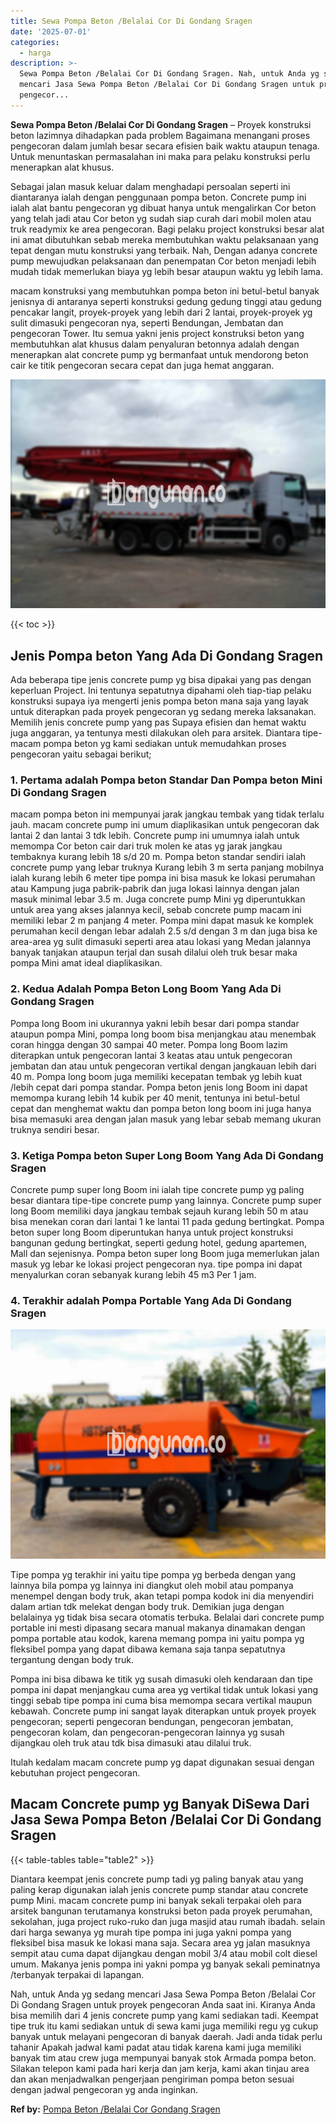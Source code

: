 ```yaml
---
title: Sewa Pompa Beton /Belalai Cor Di Gondang Sragen
date: '2025-07-01'
categories:
  - harga
description: >-
  Sewa Pompa Beton /Belalai Cor Di Gondang Sragen. Nah, untuk Anda yg sedang
  mencari Jasa Sewa Pompa Beton /Belalai Cor Di Gondang Sragen untuk proyek
  pengecor...
---
```


**Sewa Pompa Beton /Belalai Cor Di Gondang Sragen** – Proyek konstruksi beton lazimnya dihadapkan pada problem Bagaimana menangani proses pengecoran dalam jumlah besar secara efisien baik waktu ataupun tenaga. Untuk menuntaskan permasalahan ini maka para pelaku konstruksi perlu menerapkan alat khusus.

Sebagai jalan masuk keluar dalam menghadapi persoalan seperti ini diantaranya ialah dengan penggunaan pompa beton. Concrete pump ini ialah alat bantu pengecoran yg dibuat hanya untuk mengalirkan Cor beton yang telah jadi atau Cor beton yg sudah siap curah dari mobil molen atau truk readymix ke area pengecoran. Bagi pelaku project konstruksi besar alat ini amat dibutuhkan sebab mereka membutuhkan waktu pelaksanaan yang tepat dengan mutu konstruksi yang terbaik. Nah, Dengan adanya concrete pump mewujudkan pelaksanaan dan penempatan Cor beton menjadi lebih mudah tidak memerlukan biaya yg lebih besar ataupun waktu yg lebih lama.

macam konstruksi yang membutuhkan pompa beton ini betul-betul banyak jenisnya di antaranya seperti konstruksi gedung gedung tinggi atau gedung pencakar langit, proyek-proyek yang lebih dari 2 lantai, proyek-proyek yg sulit dimasuki pengecoran nya, seperti Bendungan, Jembatan dan pengecoran Tower. Itu semua yakni jenis project konstruksi beton yang membutuhkan alat khusus dalam penyaluran betonnya adalah dengan menerapkan alat concrete pump yg bermanfaat untuk mendorong beton cair ke titik pengecoran secara cepat dan juga hemat anggaran.

![Sewa Pompa Beton /Belalai Cor Di Gondang Sragen](/images/sewa-concrete-pump-25.png)

{{< toc >}}

## Jenis Pompa beton Yang Ada Di Gondang Sragen

Ada beberapa tipe jenis concrete pump yg bisa dipakai yang pas dengan keperluan Project. Ini tentunya sepatutnya dipahami oleh tiap-tiap pelaku konstruksi supaya iya mengerti jenis pompa beton mana saja yang layak untuk diterapkan pada proyek pengecoran yg sedang mereka laksanakan. Memilih jenis concrete pump yang pas Supaya efisien dan hemat waktu juga anggaran, ya tentunya mesti dilakukan oleh para arsitek. Diantara tipe-macam pompa beton yg kami sediakan untuk memudahkan proses pengecoran yaitu sebagai berikut;

### 1\. Pertama adalah Pompa beton Standar Dan Pompa beton Mini Di Gondang Sragen

macam pompa beton ini mempunyai jarak jangkau tembak yang tidak terlalu jauh. macam concrete pump ini umum diaplikasikan untuk pengecoran dak lantai 2 dan lantai 3 tdk lebih. Concrete pump ini umumnya ialah untuk memompa Cor beton cair dari truk molen ke atas yg jarak jangkau tembaknya kurang lebih 18 s/d 20 m. Pompa beton standar sendiri ialah concrete pump yang lebar truknya Kurang lebih 3 m serta panjang mobilnya ialah kurang lebih 6 meter tipe pompa ini bisa masuk ke lokasi perumahan atau Kampung juga pabrik-pabrik dan juga lokasi lainnya dengan jalan masuk minimal lebar 3.5 m. Juga concrete pump Mini yg diperuntukkan untuk area yang akses jalannya kecil, sebab concrete pump macam ini memiliki lebar 2 m panjang 4 meter. Pompa mini dapat masuk ke komplek perumahan kecil dengan lebar adalah 2.5 s/d dengan 3 m dan juga bisa ke area-area yg sulit dimasuki seperti area atau lokasi yang Medan jalannya banyak tanjakan ataupun terjal dan susah dilalui oleh truk besar maka pompa Mini amat ideal diaplikasikan.

### 2\. Kedua Adalah Pompa Beton Long Boom Yang Ada Di Gondang Sragen

Pompa long Boom ini ukurannya yakni lebih besar dari pompa standar ataupun pompa Mini, pompa long boom bisa menjangkau atau menembak coran hingga dengan 30 sampai 40 meter. Pompa long Boom lazim diterapkan untuk pengecoran lantai 3 keatas atau untuk pengecoran jembatan dan atau untuk pengecoran vertikal dengan jangkauan lebih dari 40 m. Pompa long boom juga memiliki kecepatan tembak yg lebih kuat /lebih cepat dari pompa standar. Pompa beton jenis long Boom ini dapat memompa kurang lebih 14 kubik per 40 menit, tentunya ini betul-betul cepat dan menghemat waktu dan pompa beton long boom ini juga hanya bisa memasuki area dengan jalan masuk yang lebar sebab memang ukuran truknya sendiri besar.

### 3\. Ketiga Pompa beton Super Long Boom Yang Ada Di Gondang Sragen

Concrete pump super long Boom ini ialah tipe concrete pump yg paling besar diantara tipe-tipe concrete pump yang lainnya. Concrete pump super long Boom memiliki daya jangkau tembak sejauh kurang lebih 50 m atau bisa menekan coran dari lantai 1 ke lantai 11 pada gedung bertingkat. Pompa beton super long Boom diperuntukan hanya untuk project konstruksi bangunan gedung bertingkat, seperti gedung hotel, gedung apartemen, Mall dan sejenisnya. Pompa beton super long Boom juga memerlukan jalan masuk yg lebar ke lokasi project pengecoran nya. tipe pompa ini dapat menyalurkan coran sebanyak kurang lebih 45 m3 Per 1 jam.

### 4\. Terakhir adalah Pompa Portable Yang Ada Di Gondang Sragen

![Sewa Pompa Beton /Belalai Cor Di Gondang Sragen](/images/sewa-concrete-pump-16.png)

Tipe pompa yg terakhir ini yaitu tipe pompa yg berbeda dengan yang lainnya bila pompa yg lainnya ini diangkut oleh mobil atau pompanya menempel dengan body truk, akan tetapi pompa kodok ini dia menyendiri dalam artian tdk melekat dengan body truk. Demikian juga dengan belalainya yg tidak bisa secara otomatis terbuka. Belalai dari concrete pump portable ini mesti dipasang secara manual makanya dinamakan dengan pompa portable atau kodok, karena memang pompa ini yaitu pompa yg fleksibel pompa yang dapat dibawa kemana saja tanpa sepatutnya tergantung dengan body truk.

Pompa ini bisa dibawa ke titik yg susah dimasuki oleh kendaraan dan tipe pompa ini dapat menjangkau cuma area yg vertikal tidak untuk lokasi yang tinggi sebab tipe pompa ini cuma bisa memompa secara vertikal maupun kebawah. Concrete pump ini sangat layak diterapkan untuk proyek proyek pengecoran; seperti pengecoran bendungan, pengecoran jembatan, pengecoran kolam, dan pengecoran-pengecoran lainnya yg susah dijangkau oleh truk atau tdk bisa dimasuki atau dilalui truk.

Itulah kedalam macam concrete pump yg dapat digunakan sesuai dengan kebutuhan project pengecoran.

## Macam Concrete pump yg Banyak DiSewa Dari Jasa Sewa Pompa Beton /Belalai Cor Di Gondang Sragen

{{< table-tables table="table2" >}}

Diantara keempat jenis concrete pump tadi yg paling banyak atau yang paling kerap digunakan ialah jenis concrete pump standar atau concrete pump Mini. macam concrete pump ini banyak sekali terpakai oleh para arsitek bangunan terutamanya konstruksi beton pada proyek perumahan, sekolahan, juga project ruko-ruko dan juga masjid atau rumah ibadah. selain dari harga sewanya yg murah tipe pompa ini juga yakni pompa yang fleksibel bisa masuk ke lokasi mana saja. Secara area yg jalan masuknya sempit atau cuma dapat dijangkau dengan mobil 3/4 atau mobil colt diesel umum. Makanya jenis pompa ini yakni pompa yg banyak sekali peminatnya /terbanyak terpakai di lapangan.

Nah, untuk Anda yg sedang mencari Jasa Sewa Pompa Beton /Belalai Cor Di Gondang Sragen untuk proyek pengecoran Anda saat ini. Kiranya Anda bisa memilih dari 4 jenis concrete pump yang kami sediakan tadi. Keempat tipe truk itu kami sediakan untuk di sewa kami juga memiliki regu yg cukup banyak untuk melayani pengecoran di banyak daerah. Jadi anda tidak perlu tahanir Apakah jadwal kami padat atau tidak karena kami juga memiliki banyak tim atau crew juga mempunyai banyak stok Armada pompa beton. Silakan telepon kami pada hari kerja dan jam kerja, kami akan tinjau area dan akan menjadwalkan pengerjaan pengiriman pompa beton sesuai dengan jadwal pengecoran yg anda inginkan.

**Ref by:** [Pompa Beton /Belalai Cor Gondang Sragen](https://id.wikipedia.org/wiki/Pompa)
